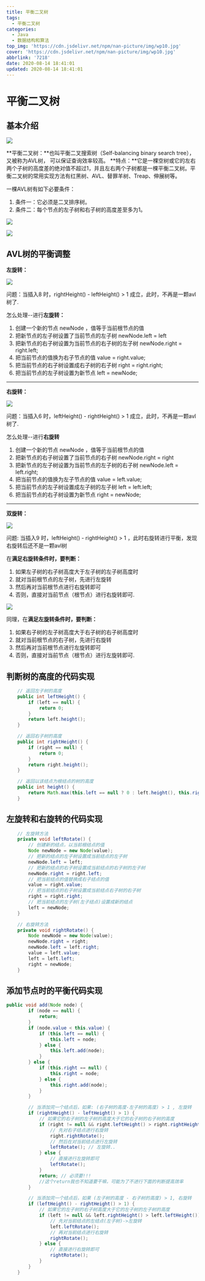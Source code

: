 ```yaml
---
title: 平衡二叉树
tags:
  - 平衡二叉树
categories:
  - Java
  - 数据结构和算法
top_img: 'https://cdn.jsdelivr.net/npm/nan-picture/img/wp10.jpg'
cover: 'https://cdn.jsdelivr.net/npm/nan-picture/img/wp10.jpg'
abbrlink: '7218'
date: 2020-08-14 18:41:01
updated: 2020-08-14 18:41:01
---
```


# 平衡二叉树

## 基本介绍

![](https://cdn.jsdelivr.net/npm/nan-picture/blog/20200814184742.png)

**平衡二叉树：**也叫平衡二叉搜索树（Self-balancing binary search tree），又被称为AVL树， 可以保证查询效率较高。
**特点：**它是一棵空树或它的左右两个子树的高度差的绝对值不超过1，并且左右两个子树都是一棵平衡二叉树。平衡二叉树的常用实现方法有红黑树、AVL、替罪羊树、Treap、伸展树等。

一棵AVL树有如下必要条件：

1.  条件一：它必须是二叉排序树。
2. 条件二：每个节点的左子树和右子树的高度差至多为1。

![](https://cdn.jsdelivr.net/npm/nan-picture/blog/20220706214944.png)

![](https://cdn.jsdelivr.net/npm/nan-picture/blog/20220706215030.png)





## AVL树的平衡调整

**左旋转：**

![](https://cdn.jsdelivr.net/npm/nan-picture/blog/20200815000259.png)

问题：当插入8 时，rightHeight() - leftHeight() > 1 成立，此时，不再是一颗avl树了.

怎么处理--进行**左旋转：**
1. 创建一个新的节点 newNode ，值等于当前根节点的值
2. 把新节点的左子树设置了当前节点的左子树
     newNode.left = left 
3. 把新节点的右子树设置为当前节点的右子树的左子树
     newNode.right = right.left;
4. 把当前节点的值换为右子节点的值
     value = right.value; 
5. 把当前节点的右子树设置成右子树的右子树
     right = right.right;
6. 把当前节点的左子树设置为新节点
     left = newNode;

----

**右旋转：**

![](https://cdn.jsdelivr.net/npm/nan-picture/blog/20220706215713.png)

问题：当插入6 时，leftHeight()  - rightHeight()  > 1 成立，此时，不再是一颗avl树了.

怎么处理--进行**右旋转**

1. 创建一个新的节点 newNode ，值等于当前根节点的值
2. 把新节点的右子树设置了当前节点的右子树
   newNode.right = right
3. 把新节点的左子树设置为当前节点的左子树的右子树
   newNode.left = left.right;
4. 把当前节点的值换为左子节点的值
   value = left.value; 
5. 把当前节点的左子树设置成左子树的左子树
   left = left.left;
6. 把当前节点的右子树设置为新节点
   right = newNode;

---

**双旋转：**

![](https://cdn.jsdelivr.net/npm/nan-picture/blog/20200815123248.png)

问题:  当插入9 时，leftHeight()  - rightHeight()  > 1 ，此时右旋转进行平衡，发现右旋转后还不是一颗avl树

在**满足右旋转条件时，要判断：**

1. 如果左子树的右子树高度大于左子树的左子树高度时
2. 就对当前根节点的左子树，先进行左旋转
3. 然后再对当前根节点进行右旋转即可
4. 否则，直接对当前节点（根节点）进行右旋转即可.

![](https://cdn.jsdelivr.net/npm/nan-picture/blog/20200815125459.png)

同理，在**满足左旋转条件时，要判断：**

1. 如果右子树的左子树高度大于右子树的右子树高度时
2. 就对当前根节点的右子树，先进行右旋转
3. 然后再对当前根节点进行左旋转即可
4. 否则，直接对当前节点（根节点）进行左旋转即可.





## 判断树的高度的代码实现

```java
	// 返回左子树的高度
	public int leftHeight() {
		if (left == null) {
			return 0;
		}
		return left.height();
	}

	// 返回右子树的高度
	public int rightHeight() {
		if (right == null) {
			return 0;
		}
		return right.height();
	}

	// 返回以该结点为根结点的树的高度
	public int height() {
		return Math.max(this.left == null ? 0 : left.height(), this.right == null ? 0 : right.height()) + 1;
	}
```



## 左旋转和右旋转的代码实现

```java
	// 左旋转方法
	private void leftRotate() {
		// 创建新的结点，以当前根结点的值
		Node newNode = new Node(value);
		// 把新的结点的左子树设置成当前结点的左子树
		newNode.left = left;
		// 把新的结点的右子树设置成当前结点的右子树的左子树
		newNode.right = right.left;
		// 把当前结点的值替换成右子结点的值
		value = right.value;
		// 把当前结点的右子树设置成当前结点右子树的右子树
		right = right.right;
		// 把当前结点的左子树(左子结点)设置成新的结点
		left = newNode;
	}

	// 右旋转方法
	private void rightRotate() {
		Node newNode = new Node(value);
		newNode.right = right;
		newNode.left = left.right;
		value = left.value;
		left = left.left;
		right = newNode;
	}
```



## 添加节点时的平衡代码实现

```java
public void add(Node node) {
		if (node == null) {
			return;
		}
		if (node.value < this.value) {
			if (this.left == null) {
				this.left = node;
			} else {
				this.left.add(node);
			}
		} else {
			if (this.right == null) {
				this.right = node;
			} else {
				this.right.add(node);
			}
		}

		// 当添加完一个结点后，如果: (右子树的高度-左子树的高度) > 1 , 左旋转
		if (rightHeight() - leftHeight() > 1) {
			// 如果它的右子树的左子树的高度大于它的右子树的右子树的高度
			if (right != null && right.leftHeight() > right.rightHeight()) {
				// 先对右子结点进行右旋转
				right.rightRotate();
				// 然后在对当前结点进行左旋转
				leftRotate(); // 左旋转..
			} else {
				// 直接进行左旋转即可
				leftRotate();
			}
			return; // 必须要!!!
			//这个return我也不知道要干嘛，可能为了不进行下面的判断提高效率
		}

		// 当添加完一个结点后，如果 (左子树的高度 - 右子树的高度) > 1, 右旋转
		if (leftHeight() - rightHeight() > 1) {
			// 如果它的左子树的右子树高度大于它的左子树的左子树的高度
			if (left != null && left.rightHeight() > left.leftHeight()) {
				// 先对当前结点的左结点(左子树)->左旋转
				left.leftRotate();
				// 再对当前结点进行右旋转
				rightRotate();
			} else {
				// 直接进行右旋转即可
				rightRotate();
			}
		}
	}
```

